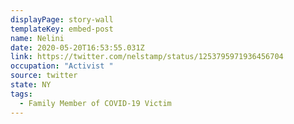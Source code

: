 ```yaml
---
displayPage: story-wall
templateKey: embed-post
name: Nelini
date: 2020-05-20T16:53:55.031Z
link: https://twitter.com/nelstamp/status/1253795971936456704
occupation: "Activist "
source: twitter
state: NY
tags:
  - Family Member of COVID-19 Victim
---
```

